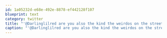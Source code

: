 ```yaml
---
id: 1a05232d-e68e-492e-8878-ef442128f107
blueprint: text
category: twitter
title: "'@Darlinglilred are you also the kind the weirdos on the street always seem to want to talk to?"
caption: "'@Darlinglilred are you also the kind the weirdos on the street always seem to want to talk to?"
---
```

